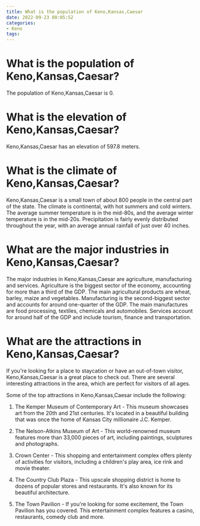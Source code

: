 ```yaml
---
title: What is the population of Keno,Kansas,Caesar
date: 2022-09-23 00:05:52
categories:
- Keno
tags:
---
```



#  What is the population of Keno,Kansas,Caesar?

The population of Keno,Kansas,Caesar is 0.

#  What is the elevation of Keno,Kansas,Caesar?

Keno,Kansas,Caesar has an elevation of 597.8 meters.

#  What is the climate of Keno,Kansas,Caesar?

Keno,Kansas,Caesar is a small town of about 800 people in the central part of the state. The climate is continental, with hot summers and cold winters. The average summer temperature is in the mid-80s, and the average winter temperature is in the mid-20s. Precipitation is fairly evenly distributed throughout the year, with an average annual rainfall of just over 40 inches.

#  What are the major industries in Keno,Kansas,Caesar?

The major industries in Keno,Kansas,Caesar are agriculture, manufacturing and services. Agriculture is the biggest sector of the economy, accounting for more than a third of the GDP. The main agricultural products are wheat, barley, maize and vegetables. Manufacturing is the second-biggest sector and accounts for around one-quarter of the GDP. The main manufactures are food processing, textiles, chemicals and automobiles. Services account for around half of the GDP and include tourism, finance and transportation.

#  What are the attractions in Keno,Kansas,Caesar?

If you're looking for a place to staycation or have an out-of-town visitor, Keno,Kansas,Caesar is a great place to check out. There are several interesting attractions in the area, which are perfect for visitors of all ages.

Some of the top attractions in Keno,Kansas,Caesar include the following:

1. The Kemper Museum of Contemporary Art - This museum showcases art from the 20th and 21st centuries. It's located in a beautiful building that was once the home of Kansas City millionaire J.C. Kemper.

2. The Nelson-Atkins Museum of Art - This world-renowned museum features more than 33,000 pieces of art, including paintings, sculptures and photographs.

3. Crown Center - This shopping and entertainment complex offers plenty of activities for visitors, including a children's play area, ice rink and movie theater.

4. The Country Club Plaza - This upscale shopping district is home to dozens of popular stores and restaurants. It's also known for its beautiful architecture.

5. The Town Pavilion - If you're looking for some excitement, the Town Pavilion has you covered. This entertainment complex features a casino, restaurants, comedy club and more.